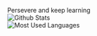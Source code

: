 Persevere and keep learning  
![Github Stats](https://github-readme-stats.vercel.app/api?username=hachi-leaf&show_icons=true&theme=dark&count_private=true)  
![Most Used Languages](https://github-readme-stats.vercel.app/api/top-langs/?username=hachi-leaf&theme=dark&layout=compact)
